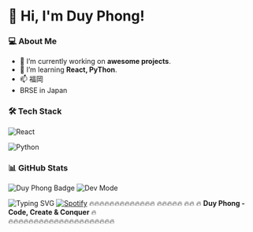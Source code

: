 # 🚀 Hi, I'm Duy Phong!

### 💻 About Me
- 🔭 I’m currently working on **awesome projects**.
- 🌱 I’m learning **React, PyThon**.
- 📫 福岡
- BRSE in Japan
### 🛠️ Tech Stack
![React](https://img.shields.io/badge/React-20232A?style=for-the-badge&logo=react&logoColor=61DAFB) 

![Python](https://img.shields.io/badge/Python-3776AB?style=for-the-badge&logo=python&logoColor=white)

### 📊 GitHub Stats
![Duy Phong Badge](https://img.shields.io/badge/Duy-Phong-blue?style=for-the-badge)
![Dev Mode](https://img.shields.io/badge/%F0%9F%94%A5%20Developer%20Mode%20On-red?style=for-the-badge)

![Typing SVG](https://readme-typing-svg.herokuapp.com?color=%2336BCF7&lines=Hello,+I'm+Duy+Phong;Welcome+to+my+GitHub!)
[![Spotify](https://novatorem.vercel.app/api/spotify)](https://open.spotify.com/user/your-spotify-id)
🔥🔥🔥🔥🔥🔥🔥🔥🔥🔥🔥🔥🔥 🔥🔥🔥🔥🔥 🔥🔥
🔥  **Duy Phong - Code, Create & Conquer**  🔥        
🔥🔥🔥🔥🔥🔥🔥🔥🔥🔥🔥🔥🔥🔥🔥🔥🔥🔥🔥🔥🔥
  
                                                                    

    
